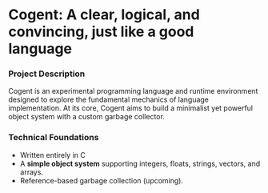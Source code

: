 # Cogent: A clear, logical, and convincing, just like a good language

### Project Description

Cogent is an experimental programming language and runtime environment designed to explore the fundamental mechanics of language implementation. At its core, Cogent aims to build a minimalist yet powerful object system with a custom garbage collector.

<!-- ### Key Design Principles

- **Atomic Design**: Inspired by quantum mechanics, where each object is a fundamental "particle" of computation
- **Memory Efficiency**: Custom garbage collection that mimics natural system optimization
- **Simplicity**: Focusing on core language mechanics rather than extensive feature sets -->

### Technical Foundations

- Written entirely in C
- A **simple object system** supporting integers, floats, strings, vectors, and arrays.
- Reference-based garbage collection (upcoming).
<!-- - Minimal runtime overhead -->
<!-- - Potential for embedded systems and educational use -->
